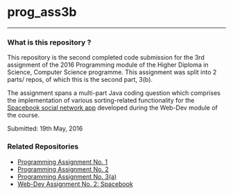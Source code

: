 # prog_ass3b #
---

### What is this repository ? ###

This repository is the second completed code submission for the 3rd assignment of the 2016 Programming module of the Higher Diploma in Science, Computer Science programme. This assignment was split into 2 parts/ repos, of which this is the second part, 3(b).

The assignment spans a multi-part Java coding question which comprises the implementation of various sorting-related functionality for the [Spacebook social network app] developed during the Web-Dev module of the course.

Submitted: 19th May, 2016

### Related Repositories ###

- [Programming Assignment No. 1]
- [Programming Assignment No. 2]
- [Programming Assignment No. 3(a)]
- [Web-Dev Assignment No. 2: Spacebook]

[//]: # (These are reference links used in the body of this note and get stripped out when the markdown processor does its job. There is no need to format nicely because it shouldn't be seen. Thanks SO - http://stackoverflow.com/questions/4823468/store-comments-in-markdown-syntax)


[Programming Assignment No. 1]: <https://github.com/damienomurchu/prog_ass1.git>
[Programming Assignment No. 2]: <https://github.com/damienomurchu/prog_ass2.git>
[Programming Assignment No. 3(a)]: <https://github.com/damienomurchu/prog_ass3a.git>
[Spacebook social network app]: <https://github.com/damienomurchu/spacebook.git>
[Web-Dev Assignment No. 2: Spacebook]: <https://github.com/damienomurchu/spacebook.git>